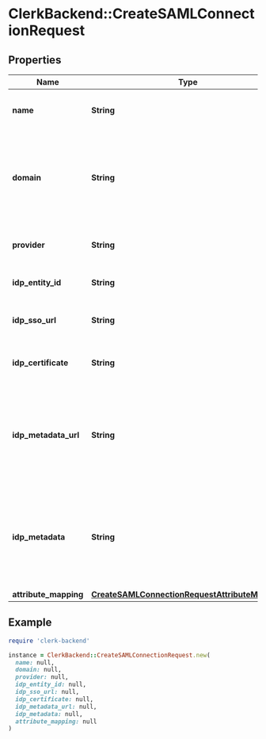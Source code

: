 # ClerkBackend::CreateSAMLConnectionRequest

## Properties

| Name | Type | Description | Notes |
| ---- | ---- | ----------- | ----- |
| **name** | **String** | The name to use as a label for this SAML Connection |  |
| **domain** | **String** | The domain of your organization. Sign in flows using an email with this domain, will use this SAML Connection. |  |
| **provider** | **String** | The IdP provider of the connection. |  |
| **idp_entity_id** | **String** | The Entity ID as provided by the IdP | [optional] |
| **idp_sso_url** | **String** | The Single-Sign On URL as provided by the IdP | [optional] |
| **idp_certificate** | **String** | The X.509 certificate as provided by the IdP | [optional] |
| **idp_metadata_url** | **String** | The URL which serves the IdP metadata. If present, it takes priority over the corresponding individual properties | [optional] |
| **idp_metadata** | **String** | The XML content of the IdP metadata file. If present, it takes priority over the corresponding individual properties | [optional] |
| **attribute_mapping** | [**CreateSAMLConnectionRequestAttributeMapping**](CreateSAMLConnectionRequestAttributeMapping.md) |  | [optional] |

## Example

```ruby
require 'clerk-backend'

instance = ClerkBackend::CreateSAMLConnectionRequest.new(
  name: null,
  domain: null,
  provider: null,
  idp_entity_id: null,
  idp_sso_url: null,
  idp_certificate: null,
  idp_metadata_url: null,
  idp_metadata: null,
  attribute_mapping: null
)
```


